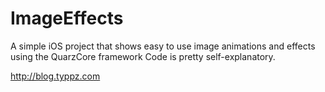 ImageEffects
============

A simple iOS project that shows easy to use image animations and effects using the QuarzCore framework
Code is pretty self-explanatory.

http://blog.typpz.com

